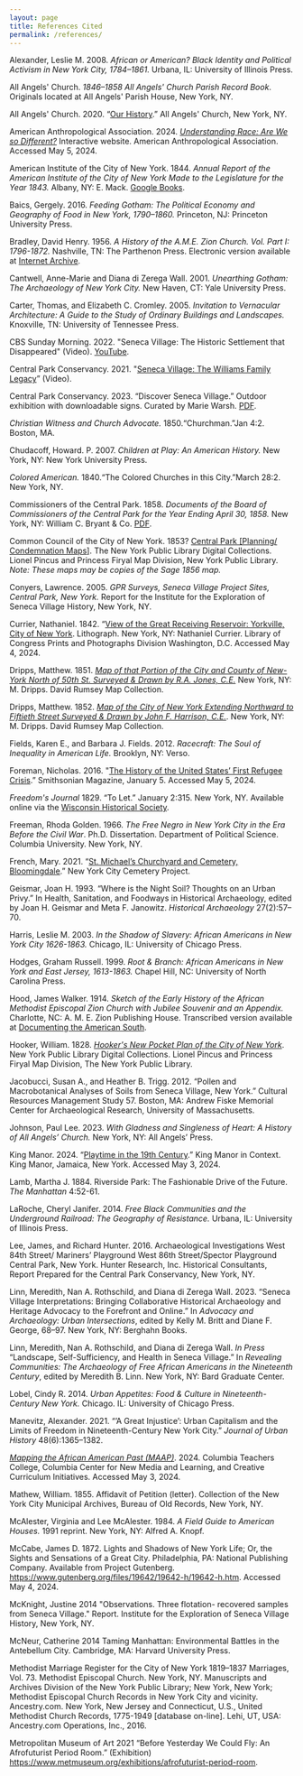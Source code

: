 ```yaml
---
layout: page
title: References Cited
permalink: /references/
---
```


Alexander, Leslie M. 2008. *African or American? Black Identity and Political Activism in New York City, 1784–1861.* Urbana, IL: University of Illinois Press.

All Angels' Church. *1846–1858 All Angels' Church Parish Record Book*. Originals located at All Angels' Parish House, New York, NY.

All Angels' Church. 2020. “[Our History](https://allangelschurch.com/our-history/).” All Angels' Church, New York, NY.

American Anthropological Association. 2024. [*Understanding Race: Are We so Different?*](https://understandingrace.org) Interactive website. American Anthropological Association. Accessed May 5, 2024.

American Institute of the City of New York. 1844.	*Annual Report of the American Institute of the City of New York Made to the Legislature for the Year 1843.* Albany, NY: E. Mack. [Google Books](https://books.google.co.mz/books?id=IJwZAQAAIAAJ).

Baics, Gergely. 2016. *Feeding Gotham: The Political Economy and Geography of Food in New York, 1790–1860.* Princeton, NJ: Princeton University Press.

Bradley, David Henry. 1956. *A History of the A.M.E. Zion Church. Vol. Part I: 1796-1872.* Nashville, TN: The Parthenon Press. Electronic version available at [Internet Archive](https://archive.org/details/historyofamezion00brad/page/n3/mode/2up).

Cantwell, Anne-Marie and Diana di Zerega Wall. 2001. *Unearthing Gotham: The Archaeology of New York City.* New Haven, CT: Yale University Press.

Carter, Thomas, and Elizabeth C. Cromley. 2005. *Invitation to Vernacular Architecture: A Guide to the Study of Ordinary Buildings and Landscapes.* Knoxville, TN: University of Tennessee Press.

CBS Sunday Morning. 2022. "Seneca Village: The Historic Settlement that Disappeared" (Video). [YouTube](https://youtu.be/TBxVLdQgGgs?si=TV9jbMCUh4WwhjkV).

Central Park Conservancy. 2021. "[Seneca Village: The Williams Family Legacy](https://www.centralparknyc.org/locations/seneca-village-site)” (Video).

Central Park Conservancy. 2023. “Discover Seneca Village.” Outdoor exhibition with downloadable signs. Curated by Marie Warsh. [PDF](https://s3.amazonaws.com/assets.centralparknyc.org/media/documents/SenecaVillage_Signs_2023.pdf).

*Christian Witness and Church Advocate.* 1850.“Churchman.”Jan 4:2. Boston, MA.

Chudacoff, Howard. P. 2007. *Children at Play: An American History.* New York, NY: New York University Press.

*Colored American.* 1840.“The Colored Churches in this City.”March 28:2. New York, NY.

Commissioners of the Central Park. 1858. *Documents of the Board of Commissioners of the Central Park for the Year Ending April 30, 1858.* New York, NY: William C. Bryant & Co. [PDF](http://nyc.gov/html/records/pdf/govpub/4277documents_manhattan_central_park_1857-58.pdf).

Common Council of the City of New York. 1853? [Central Park [Planning/ Condemnation Maps]](https://digitalcollections.nypl.org/items/4fe489f0-0c4e-0132-c669-58d385a7b928). The New York Public Library Digital Collections. Lionel Pincus and Princess Firyal Map Division, New York Public Library. *Note: These maps may be copies of the Sage 1856 map.*

Conyers, Lawrence. 2005. *GPR Surveys, Seneca Village Project Sites, Central Park, New York.* Report for the Institute for the Exploration of Seneca Village History, New York, NY.

Currier, Nathaniel. 1842. “[View of the Great Receiving Reservoir: Yorkville, City of New York](https://www.loc.gov/item/2002698134/). Lithograph. New York, NY: Nathaniel Currier. Library of Congress Prints and Photographs Division Washington, D.C. Accessed May 4, 2024.

Dripps, Matthew. 1851. [*Map of that Portion of the City and County of New-York North of 50th St. Surveyed & Drawn by R.A. Jones, C.E.*](https://www.davidrumsey.com/luna/servlet/detail/RUMSEY~8~1~3019~90020001:Map-Of-That-Portion-Of-The-City-And) New York, NY: M. Dripps. David Rumsey Map Collection.

Dripps, Matthew. 1852. [*Map of the City of New York Extending Northward to Fiftieth Street Surveyed & Drawn by John F. Harrison, C.E.*](https://www.davidrumsey.com/luna/servlet/detail/RUMSEY~8~1~3018~90020002:City-of-New-York-Extending-Northwar?qvq=q:author%3D%22Dripps%2C%20Matthew%22;lc:RUMSEY~8~1&mi=1&trs=18). New York, NY: M. Dripps. David Rumsey Map Collection.

Fields, Karen E., and Barbara J. Fields. 2012. *Racecraft: The Soul of Inequality in American Life.* Brooklyn, NY: Verso.

Foreman, Nicholas. 2016. "[The History of the United States’ First Refugee Crisis](https://www.smithsonianmag.com/history/history-united-states-first-refugee-crisis-180957717/).” Smithsonian Magazine, January 5.
Accessed May 5, 2024.

*Freedom's Journal* 1829. “To Let.” January 2:315. New York, NY. Available online via the [Wisconsin Historical Society](https://www.wisconsinhistory.org/Records/Article/CS4415).

Freeman, Rhoda Golden. 1966. *The Free Negro in New York City in the Era Before the Civil War*. Ph.D. Dissertation. Department of Political Science. Columbia University. New York, NY.

French, Mary. 2021.	“[St. Michael’s Churchyard and Cemetery, Bloomingdale](https://nycemetery.wordpress.com/2021/08/07/st-michaels-churchyard-and-cemetery-bloomingdale/).” New York City Cemetery Project.

Geismar, Joan H. 1993. “Where is the Night Soil? Thoughts on an Urban Privy.” In Health, Sanitation, and Foodways in Historical Archaeology, edited by Joan H. Geismar and Meta F. Janowitz. *Historical Archaeology* 27(2):57–70.

Harris, Leslie M. 2003. *In the Shadow of Slavery: African Americans in New York City 1626-1863.* Chicago, IL: University of Chicago Press.

Hodges, Graham Russell. 1999. *Root & Branch: African Americans in New York and East Jersey, 1613-1863.* Chapel Hill, NC: University of North Carolina Press.

Hood, James Walker. 1914. *Sketch of the Early History of the African Methodist Episcopal Zion Church with Jubilee Souvenir and an Appendix.* Charlotte, NC: A. M. E. Zion Publishing House. Transcribed version available at [Documenting the American South](https://docsouth.unc.edu/church/hood/hood.html).

Hooker, William. 1828. [*Hooker's New Pocket Plan of the City of New York*](https://digitalcollections.nypl.org/items/ca142350-c5aa-012f-a2f1-58d385a7bc34). New York Public Library Digital Collections. Lionel Pincus and Princess Firyal Map Division, The New York Public Library.

Jacobucci, Susan A., and Heather B. Trigg. 2012. “Pollen and Macrobotanical Analyses of Soils from Seneca Village, New York.” Cultural Resources Management Study 57. Boston, MA: Andrew Fiske Memorial Center for Archaeological Research, University of Massachusetts.

Johnson, Paul Lee. 2023. *With Gladness and Singleness of Heart: A History of All Angels’ Church.* New York, NY: All Angels’ Press.

King Manor. 2024. “[Playtime in the 19th Century](https://www.kingmanor.org/19thcenturyplaytime).” King Manor in Context. King Manor, Jamaica, New York. Accessed May 3, 2024.

Lamb, Martha J. 1884. Riverside Park: The Fashionable Drive of the Future. *The Manhattan* 4:52-61.

LaRoche, Cheryl Janifer. 2014. *Free Black Communities and the Underground Railroad: The Geography of Resistance.* Urbana, IL: University of Illinois Press.

Lee, James, and Richard Hunter. 2016. Archaeological Investigations West 84th Street/ Mariners’ Playground West 86th Street/Spector Playground Central Park, New York. Hunter Research, Inc. Historical Consultants, Report Prepared for the Central Park Conservancy, New York, NY.

Linn, Meredith, Nan A. Rothschild, and Diana di Zerega Wall. 2023. “Seneca Village Interpretations: Bringing Collaborative Historical Archaeology and Heritage Advocacy to the Forefront and Online.”  In *Advocacy and Archaeology: Urban Intersections*, edited by Kelly M. Britt and Diane F. George, 68–97. New York, NY: Berghahn Books.

Linn, Meredith, Nan A. Rothschild, and Diana di Zerega Wall. *In Press*  “Landscape, Self-Sufficiency, and Health in Seneca Village.” In *Revealing Communities: The Archaeology of Free African Americans in the Nineteenth Century*, edited by Meredith B. Linn. New York, NY: Bard Graduate Center.

Lobel, Cindy R. 2014. *Urban Appetites: Food & Culture in Nineteenth-Century New York.* Chicago. IL: University of Chicago Press.

Manevitz, Alexander. 2021. “’A Great Injustice’: Urban Capitalism and the Limits of Freedom in Nineteenth-Century New York City.” *Journal of Urban History* 48(6):1365–1382.

[*Mapping the African American Past (MAAP)*](https://maap.columbia.edu/index.html). 2024.	Columbia Teachers College, Columbia Center for New Media and Learning, and Creative Curriculum Initiatives. Accessed May 3, 2024.

Mathew, William. 1855. Affidavit of Petition (letter). Collection of the New York City Municipal Archives, Bureau of Old Records, New York, NY.

McAlester, Virginia and Lee McAlester. 1984. *A Field Guide to American Houses.* 1991 reprint. New York, NY: Alfred A. Knopf.

McCabe, James D. 1872. Lights and Shadows of New York Life; Or, the Sights and Sensations of a Great City. Philadelphia, PA: National Publishing Company. Available from Project Gutenberg. https://www.gutenberg.org/files/19642/19642-h/19642-h.htm. Accessed May 4, 2024.

McKnight, Justine
2014	"Observations. Three flotation- recovered samples from Seneca Village." Report. Institute for the Exploration of Seneca Village History, New York, NY.

McNeur, Catherine
2014 	Taming Manhattan: Environmental Battles in the Antebellum City. Cambridge, MA:
Harvard University Press.

Methodist Marriage Register for the City of New York 
1819–1837	Marriages, Vol. 73. Methodist Episcopal Church. New York, NY. Manuscripts and Archives Division of the New York Public Library; New York, New York; Methodist Episcopal Church Records in New York City and vicinity. Ancestry.com.  New York, New Jersey and Connecticut, U.S., United Methodist Church Records, 1775-1949 [database on-line]. Lehi, UT, USA: Ancestry.com Operations, Inc., 2016. 

Metropolitan Museum of Art
2021	“Before Yesterday We Could Fly: An Afrofuturist Period Room.” (Exhibition) https://www.metmuseum.org/exhibitions/afrofuturist-period-room.

